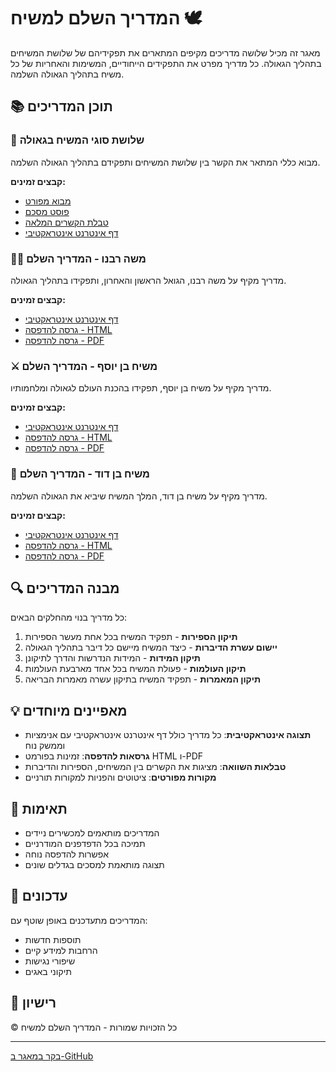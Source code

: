 # המדריך השלם למשיח 🕊️

מאגר זה מכיל שלושה מדריכים מקיפים המתארים את תפקידיהם של שלושת המשיחים בתהליך הגאולה. כל מדריך מפרט את התפקידים הייחודיים, המשימות והאחריות של כל משיח בתהליך הגאולה השלמה.

## 📚 תוכן המדריכים

### 🔱 שלושת סוגי המשיח בגאולה

מבוא כללי המתאר את הקשר בין שלושת המשיחים ותפקידם בתהליך הגאולה השלמה.

**קבצים זמינים:**

- [מבוא מפורט](./🔱%20שלושת%20סוגי%20המשיח%20בגאולה/🔱%20שלושת%20סוגי%20המשיח%20בגאולה.md)
- [פוסט מסכם](./🔱%20שלושת%20סוגי%20המשיח%20בגאולה/👑%20שלושת%20סוגי%20המשיח%20בגאולה%20-%20פוסט.md)
- [טבלת הקשרים המלאה](./🔱%20שלושת%20סוגי%20המשיח%20בגאולה/📜%20טבלת%20הקשרים%20בין%20עשרת%20הדיברות,%20עשר%20הספירות%20ושלושת%20המשיחים.md)
- [דף אינטרנט אינטראקטיבי](./🔱%20שלושת%20סוגי%20המשיח%20בגאולה/index.html)

### 👨‍🦳 משה רבנו - המדריך השלם

מדריך מקיף על משה רבנו, הגואל הראשון והאחרון, ותפקידו בתהליך הגאולה.

**קבצים זמינים:**

- [דף אינטרנט אינטראקטיבי](./משה%20רבנו%20-%20המדריך%20השלם/index.html)
- [גרסה להדפסה - HTML](./משה%20רבנו%20-%20המדריך%20השלם/print.html)
- [גרסה להדפסה - PDF](./משה%20רבנו%20-%20המדריך%20השלם/משה%20רבנו%20-%20המדריך%20השלם%20-%20גרסת%20הדפסה.pdf)

### ⚔️ משיח בן יוסף - המדריך השלם

מדריך מקיף על משיח בן יוסף, תפקידו בהכנת העולם לגאולה ומלחמותיו.

**קבצים זמינים:**

- [דף אינטרנט אינטראקטיבי](./משיח%20בן%20יוסף%20-%20המדריך%20השלם/index.html)
- [גרסה להדפסה - HTML](./משיח%20בן%20יוסף%20-%20המדריך%20השלם/print.html)
- [גרסה להדפסה - PDF](./משיח%20בן%20יוסף%20-%20המדריך%20השלם/משיח%20בן%20יוסף%20-%20המדריך%20השלם%20-%20גרסת%20הדפסה.pdf)

### 👑 משיח בן דוד - המדריך השלם

מדריך מקיף על משיח בן דוד, המלך המשיח שיביא את הגאולה השלמה.

**קבצים זמינים:**

- [דף אינטרנט אינטראקטיבי](./משיח%20בן%20דוד%20-%20המדריך%20השלם/index.html)
- [גרסה להדפסה - HTML](./משיח%20בן%20דוד%20-%20המדריך%20השלם/print.html)
- [גרסה להדפסה - PDF](./משיח%20בן%20דוד%20-%20המדריך%20השלם/משיח%20בן%20דוד%20-%20המדריך%20השלם%20-%20גרסת%20הדפסה.pdf)

## 🔍 מבנה המדריכים

כל מדריך בנוי מהחלקים הבאים:

1. **תיקון הספירות** - תפקיד המשיח בכל אחת מעשר הספירות
2. **יישום עשרת הדיברות** - כיצד המשיח מיישם כל דיבר בתהליך הגאולה
3. **תיקון המידות** - המידות הנדרשות והדרך לתיקונן
4. **תיקון העולמות** - פעולת המשיח בכל אחד מארבעת העולמות
5. **תיקון המאמרות** - תפקיד המשיח בתיקון עשרה מאמרות הבריאה

## 💡 מאפיינים מיוחדים

- **תצוגה אינטראקטיבית**: כל מדריך כולל דף אינטרנט אינטראקטיבי עם אנימציות וממשק נוח
- **גרסאות להדפסה**: זמינות בפורמט HTML ו-PDF
- **טבלאות השוואה**: מציגות את הקשרים בין המשיחים, הספירות והדיברות
- **מקורות מפורטים**: ציטוטים והפניות למקורות תורניים

## 📱 תאימות

- המדריכים מותאמים למכשירים ניידים
- תמיכה בכל הדפדפנים המודרניים
- אפשרות להדפסה נוחה
- תצוגה מותאמת למסכים בגדלים שונים

## 🔄 עדכונים

המדריכים מתעדכנים באופן שוטף עם:

- תוספות חדשות
- הרחבות למידע קיים
- שיפורי נגישות
- תיקוני באגים

## 📝 רישיון

© כל הזכויות שמורות - המדריך השלם למשיח

---

[בקר במאגר ב-GitHub](https://github.com/AnLoMinus/Messiah/)
